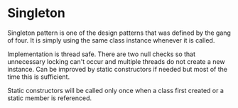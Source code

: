 # Singleton

Singleton pattern is one of the design patterns that was defined by the gang of four. 
It is simply using the same class instance whenever it is called.

Implementation is thread safe. There are two null checks so that unnecessary locking can't occur and multiple threads do not create a new instance.
Can be improved by static constructors if needed but most of the time this is sufficient.

Static constructors will be called only once when a class first created or a static member is referenced.
